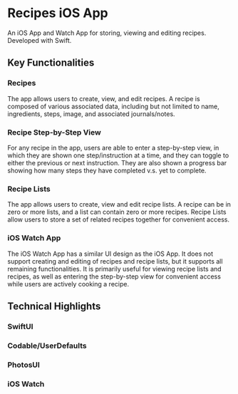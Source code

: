 # Recipes iOS App
An iOS App and Watch App for storing, viewing and editing recipes. Developed with Swift.

## Key Functionalities
### Recipes
The app allows users to create, view, and edit recipes. A recipe is composed of various associated data, including but not limited to name, ingredients, steps, image, and associated journals/notes.

### Recipe Step-by-Step View
For any recipe in the app, users are able to enter a step-by-step view, in which they are shown one step/instruction at a time, and they can toggle to either the previous or next instruction. They are also shown a progress bar showing how many steps they have completed v.s. yet to complete.

### Recipe Lists
The app allows users to create, view and edit recipe lists. A recipe can be in zero or more lists, and a list can contain zero or more recipes. Recipe Lists allow users to store a set of related recipes together for convenient access.

### iOS Watch App
The iOS Watch App has a similar UI design as the iOS App. It does not support creating and editing of recipes and recipe lists, but it supports all remaining functionalities. It is primarily useful for viewing recipe lists and recipes, as well as entering the step-by-step view for convenient access while users are actively cooking a recipe.

## Technical Highlights
### SwiftUI

### Codable/UserDefaults

### PhotosUI

### iOS Watch
